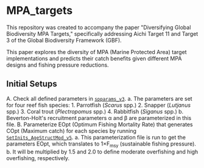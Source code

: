 # MPA_targets
This repository was created to accompany the paper "Diversifying Global Biodiversity MPA Targets," specifically addressing Aichi Target 11 and Target 3 of the Global Biodiversity Framework (GBF).

This paper explores the diversity of MPA (Marine Protected Area) target implementations and predicts their catch benefits given different MPA designs and fishing pressure reductions.

## Initial Setups
A. Check all defined parameters in [`spparams_v3`](mains/spparams_v3.m).
    a. The parameters are set for four reef fish species:
        1. Parrotfish (*Scarus* spp.)
        2. Snapper (*Lutjanus* spp.)
        3. Coral trout (*Plectropomus* spp.)
        4. Rabbitfish (*Siganus* spp.)
    b. Beverton-Holt's recruitment parameters α and β are parameterized in this file.
B. Parameterize EOpt (Optimum Fishing Mortality Rate) that generates COpt (Maximum catch) for each species by running [`SetInits_AgeStructMod_v5`](mains/SetInits_AgeStructMod_v5.m).
    a. This parameterization file is run to get the parameters EOpt, which translates to 1×F<sub>msy</sub> (sustainable fishing pressure).
    b. It will be multiplied by 1.5 and 2.0 to define moderate overfishing and high overfishing, respectively.

